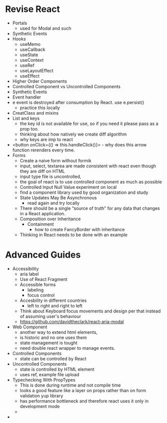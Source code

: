 # Revise React
-   Portals
    -   used for Modal and such
-   Synthetic Events
-   Hooks
    -   useMemo
    -   useCallback
    -   useState
    -   useContext
    -   useRef
    -   useLayoutEffect
    -   useEffect
-   Higher Order Components
-   Controlled Component vs Uncontrolled Components
-   Synthetic Events
-   Event handler
-   e event is destroyed after consumption by React. use e.persist()
    -   practice this locally
-   CreatClass and mixins
-   List and keys 
    -   the key id is not available for use, so if you need it please pass as a prop too.
    - thinking about how natively we create diff algorithm
    - why keys are imp to react
-    <button onClick={() => this.handleClick()}>
    -   why does this arrow function rerenders every time.
-   Forms
    -   Create a naive form without formik
    -   input, select, textarea are made consistent with react even though they are diff on HTML
    -   input type file is uncontrolled,
    -   the goal of react is to use controlled component as much as possible
    -   Controlled Input Null Value experiment on local
    -   find a component library used by good organization and study
    -   State Updates May Be Asynchronous
        -   read again and try locally
    -   There should be a single “source of truth” for any data that changes in a React application.
    -   Composition over Inheritance
        -   Containment
            -   how to create FancyBorder with inheritance
    -   Thinking in React needs to be done with an example

# Advanced Guides
-   Accessibility
    -   aria label
    -   Use of React Fragment
    -   Accessible forms
        -   labeling
        -   focus control
    -   Accesbility in different countries
        -   left to right and right to left
    -   Think about Keyboard focus movements and design per that instead of assuming user's behaviour
    -   https://github.com/davidtheclark/react-aria-modal
-   Web Component
    -   another way to extend html elements, 
    -   is historic and no one uses them
    -   state management is tought
    -   need double react wrapper to manage events.
-   Controlled Components
    -   state can be controlled by React
-   Uncontrolled Components
    -   state is controlled by HTML element
    -   uses ref, example file upload
-   Typechecking With PropTypes
    -   This is done during runtime and not compile time
    -   looks a good feature like a layer on props rather than on form validation yup library
    -   has performance bottleneck and therefore react uses it only in development mode
    -   
-   
